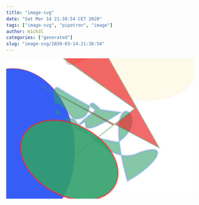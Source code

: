 ```yaml
---
title: "image-svg"
date: "Sat Mar 14 21:38:54 CET 2020"
tags: ["image-svg", "pipotron", "image"]
author: m1ch3l
categories: ["generated"]
slug: "image-svg/2020-03-14-21:38:54"
---
```


![](image.svg)
